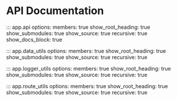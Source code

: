 # API Documentation

::: app.api
    options:
      members: true
      show_root_heading: true
      show_submodules: true
      show_source: true 
      recursive: true
      show_docs_block: true

::: app.data_utils
    options:
      members: true
      show_root_heading: true
      show_submodules: true
      show_source: true 
      recursive: true


::: app.logger_utils
    options:
      members: true
      show_root_heading: true
      show_submodules: true
      show_source: true 
      recursive: true

::: app.route_utils
    options:
      members: true
      show_root_heading: true
      show_submodules: true
      show_source: true 
      recursive: true

